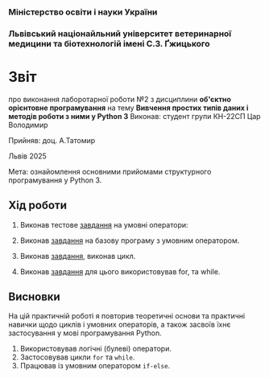 ### Міністерство освіти і науки України

### Львівський націонайльний університет ветеринарної медицини та біотехнологій імені С.З. Ґжицького

# Звіт
 про виконання лаборотарної роботи №2 з дисциплини **об'єктно орієнтовне програмування** на тему **Вивчення простих типів даних і методів роботи з ними у Python 3**
Виконав: студент групи КН-22СП Цар Володимир

Прийняв: доц. А.Татомир

Львів 2025

Мета: ознайомлення основними прийомами структурного програмування у Python 3.


## Хід роботи

1. Виконав тестове  [завдання](if_1.py) на умовні оператори:

2. Виконав [завдання](if_2.py) на базову програму з умовним оператором.

3. Виконав [завдання](loops_1.py), виконав цикл.

4. Виконав [завдання](lists.py) для цього використовував for, та while.



## Висновки

На цій практичній роботі я повторив теоретичні основи та практичні навички щодо циклів і умовних операторів, а також засвоїв їхнє
застосування у мові програмування Python.  
1. Використовував логічні (булеві) оператори.  
2. Застосовував цикли `for` та `while`.  
3. Працював із умовним оператором `if-else`.  

